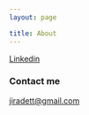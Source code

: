 ```yaml
---
layout: page

title: About
---
```


[Linkedin](th.linkedin.com/in/jiradett/)

### Contact me

[jiradett@gmail.com](mailto:jiradett@gmail.com)
